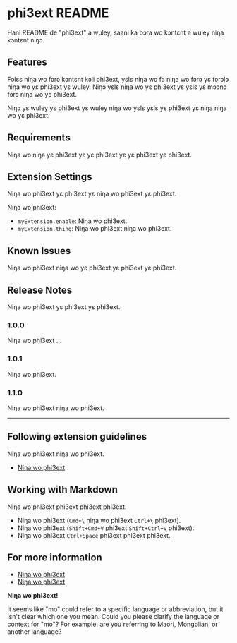 <!--
CO_OP_TRANSLATOR_METADATA:
{
  "original_hash": "74bd3aa8618299f1b78180902c04c691",
  "translation_date": "2025-04-04T11:33:38+00:00",
  "source_file": "code\\07.Lab\\01\\Apple\\phi3ext\\README.md",
  "language_code": "mo"
}
-->
# phi3ext README

Hani README de "phi3ext" a wuley, saani ka bɔra wo kɔntɛnt a wuley niŋa kɔntɛnt niŋɔ.

## Features

Fɔlɛɛ niŋa wo fɔrɔ kɔntɛnt kɔli phi3ext, yɛlɛ niŋa wo fa niŋa wo fɔrɔ yɛ fɔrɔlɔ niŋa wo yɛ phi3ext yɛ wuley. Niŋɔ yɛlɛ niŋa wo yɛ phi3ext yɛ yɛlɛ yɛ mɔɔnɔ fɔrɔ niŋa wo yɛ phi3ext.

Niŋɔ yɛ wuley yɛ phi3ext yɛ wuley niŋa wo yɛlɛ yɛlɛ yɛ phi3ext yɛ niŋa niŋa wo yɛ phi3ext.

## Requirements

Niŋa wo niŋa yɛ phi3ext yɛ yɛ phi3ext yɛ yɛ phi3ext yɛ phi3ext.

## Extension Settings

Niŋa wo phi3ext yɛ phi3ext yɛ niŋa wo phi3ext yɛ phi3ext.

Niŋa wo phi3ext:

* `myExtension.enable`: Niŋa wo phi3ext.
* `myExtension.thing`: Niŋa wo phi3ext niŋa wo phi3ext.

## Known Issues

Niŋa wo phi3ext niŋa wo yɛ phi3ext yɛ phi3ext yɛ phi3ext.

## Release Notes

Niŋa wo phi3ext yɛ phi3ext yɛ phi3ext.

### 1.0.0

Niŋa wo phi3ext ...

### 1.0.1

Niŋa wo phi3ext.

### 1.1.0

Niŋa wo phi3ext niŋa wo phi3ext.

---

## Following extension guidelines

Niŋa wo phi3ext niŋa wo phi3ext.

* [Niŋa wo phi3ext](https://code.visualstudio.com/api/references/extension-guidelines?WT.mc_id=aiml-137032-kinfeylo)

## Working with Markdown

Niŋa wo phi3ext phi3ext phi3ext phi3ext.

* Niŋa wo phi3ext (`Cmd+\` niŋa wo phi3ext `Ctrl+\` phi3ext).
* Niŋa wo phi3ext (`Shift+Cmd+V` phi3ext `Shift+Ctrl+V` phi3ext).
* Niŋa wo phi3ext `Ctrl+Space` phi3ext phi3ext phi3ext.

## For more information

* [Niŋa wo phi3ext](http://code.visualstudio.com/docs/languages/markdown?WT.mc_id=aiml-137032-kinfeylo)
* [Niŋa wo phi3ext](https://help.github.com/articles/markdown-basics/)

**Niŋa wo phi3ext!**

It seems like "mo" could refer to a specific language or abbreviation, but it isn't clear which one you mean. Could you please clarify the language or context for "mo"? For example, are you referring to Maori, Mongolian, or another language?